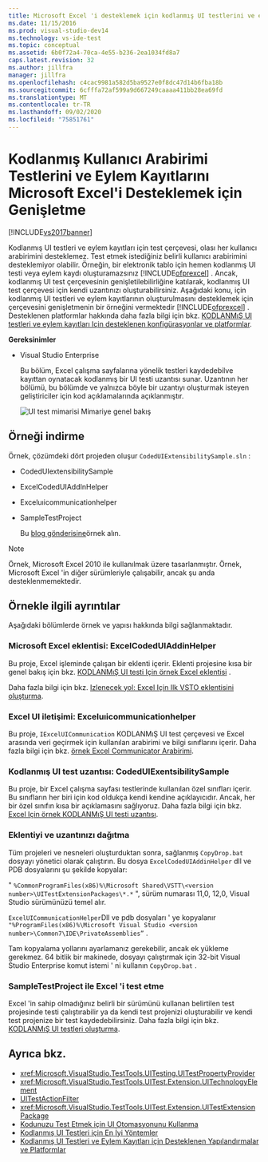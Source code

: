```yaml
---
title: Microsoft Excel 'i desteklemek için kodlanmış UI testlerini ve eylem kayıtlarını genişletme | Microsoft Docs
ms.date: 11/15/2016
ms.prod: visual-studio-dev14
ms.technology: vs-ide-test
ms.topic: conceptual
ms.assetid: 6b0f72a4-70ca-4e55-b236-2ea1034fd8a7
caps.latest.revision: 32
ms.author: jillfra
manager: jillfra
ms.openlocfilehash: c4cac9981a582d5ba9527e0f8dc47d14b6fba18b
ms.sourcegitcommit: 6cfffa72af599a9d667249caaaa411bb28ea69fd
ms.translationtype: MT
ms.contentlocale: tr-TR
ms.lasthandoff: 09/02/2020
ms.locfileid: "75851761"
---
```

# <a name="extending-coded-ui-tests-and-action-recordings-to-support-microsoft-excel"></a>Kodlanmış Kullanıcı Arabirimi Testlerini ve Eylem Kayıtlarını Microsoft Excel'i Desteklemek için Genişletme
[!INCLUDE[vs2017banner](../includes/vs2017banner.md)]

Kodlanmış UI testleri ve eylem kayıtları için test çerçevesi, olası her kullanıcı arabirimini desteklemez. Test etmek istediğiniz belirli kullanıcı arabirimini desteklemiyor olabilir. Örneğin, bir elektronik tablo için hemen kodlanmış UI testi veya eylem kaydı oluşturamazsınız [!INCLUDE[ofprexcel](../includes/ofprexcel-md.md)] . Ancak, kodlanmış UI test çerçevesinin genişletilebilirliğine katılarak, kodlanmış UI test çerçevesi için kendi uzantınızı oluşturabilirsiniz. Aşağıdaki konu, için kodlanmış UI testleri ve eylem kayıtlarının oluşturulmasını desteklemek için çerçevesini genişletmenin bir örneğini vermektedir [!INCLUDE[ofprexcel](../includes/ofprexcel-md.md)] . Desteklenen platformlar hakkında daha fazla bilgi için bkz. [KODLANMıŞ UI testleri ve eylem kayıtları Için desteklenen konfigürasyonlar ve platformlar](../test/supported-configurations-and-platforms-for-coded-ui-tests-and-action-recordings.md).

 **Gereksinimler**

- Visual Studio Enterprise

  Bu bölüm, Excel çalışma sayfalarına yönelik testleri kaydedebilve kayıttan oynatacak kodlanmış bir UI testi uzantısı sunar. Uzantının her bölümü, bu bölümde ve yalnızca böyle bir uzantıyı oluşturmak isteyen geliştiriciler için kod açıklamalarında açıklanmıştır.

  ![UI test mimarisi](../test/media/ui-testarch.png "UI_TestArch") Mimariye genel bakış

## <a name="download-the-sample"></a>Örneği indirme
 Örnek, çözümdeki dört projeden oluşur `CodedUIExtensibilitySample.sln` :

- CodedUIextensibilitySample

- ExcelCodedUIAddInHelper

- Exceluıicommunicationhelper

- SampleTestProject

  Bu [blog gönderisine](https://blogs.msdn.com/b/gautamg/archive/2010/01/05/3-introducing-sample-excel-extension.aspx)örnek alın.

> [!NOTE]
> Örnek, Microsoft Excel 2010 ile kullanılmak üzere tasarlanmıştır. Örnek, Microsoft Excel 'in diğer sürümleriyle çalışabilir, ancak şu anda desteklenmemektedir.

## <a name="details-about-the-sample"></a>Örnekle ilgili ayrıntılar
 Aşağıdaki bölümlerde örnek ve yapısı hakkında bilgi sağlanmaktadır.

### <a name="microsoft-excel-add-in-excelcodeduiaddinhelper"></a>Microsoft Excel eklentisi: ExcelCodedUIAddinHelper
 Bu proje, Excel işleminde çalışan bir eklenti içerir. Eklenti projesine kısa bir genel bakış için bkz. [KODLANMıŞ UI testi Için örnek Excel eklentisi](../test/sample-excel-add-in-for-coded-ui-testing.md) .

 Daha fazla bilgi için bkz. [Izlenecek yol: Excel Için Ilk VSTO eklentisini oluşturma](https://msdn.microsoft.com/library/a855e2be-3ecf-4112-a7f5-ec0f7fad3b5f).

### <a name="excel-ui-communication-exceluicommunicationhelper"></a>Excel UI iletişimi: Exceluıicommunicationhelper
 Bu proje, `IExcelUICommunication` KODLANMıŞ UI test çerçevesi ve Excel arasında veri geçirmek için kullanılan arabirimi ve bilgi sınıflarını içerir. Daha fazla bilgi için bkz. [örnek Excel Communicator Arabirimi](../test/sample-excel-communicator-interface.md).

### <a name="coded-ui-test-extension-codeduiexentsibilitysample"></a>Kodlanmış UI test uzantısı: CodedUIExentsibilitySample
 Bu proje, bir Excel çalışma sayfası testlerinde kullanılan özel sınıfları içerir. Bu sınıfların her biri için kod oldukça kendi kendine açıklayıcıdır. Ancak, her bir özel sınıfın kısa bir açıklamasını sağlıyoruz. Daha fazla bilgi için bkz. [Excel Için örnek KODLANMıŞ UI testi uzantısı](../test/sample-coded-ui-test-extension-for-excel.md).

### <a name="deploying-your-add-in-and-extension"></a>Eklentiyi ve uzantınızı dağıtma
 Tüm projeleri ve nesneleri oluşturduktan sonra, sağlanmış `CopyDrop.bat` dosyayı yönetici olarak çalıştırın. Bu dosya `ExcelCodedUIAddinHelper` dll ve PDB dosyalarını şu şekilde kopyalar:

 " `%CommonProgramFiles(x86)%\Microsoft Shared\VSTT\<version number>\UITestExtensionPackages\*.*` ", sürüm numarası 11,0, 12,0, Visual Studio sürümünüzü temel alır.

 `ExcelUICommunicationHelper`Dll ve pdb dosyaları ' ye kopyalanır `"%ProgramFiles(x86)%\Microsoft Visual Studio <version number>\Common7\IDE\PrivateAssemblies”` .

 Tam kopyalama yollarını ayarlamanız gerekebilir, ancak ek yükleme gerekmez. 64 bitlik bir makinede, dosyayı çalıştırmak için 32-bit Visual Studio Enterprise komut istemi ' ni kullanın `CopyDrop.bat` .

### <a name="testing-excel-with-the-sampletestproject"></a>SampleTestProject ile Excel 'i test etme
 Excel 'in sahip olmadığınız belirli bir sürümünü kullanan belirtilen test projesinde testi çalıştırabilir ya da kendi test projenizi oluşturabilir ve kendi test projenize bir test kaydedebilirsiniz. Daha fazla bilgi için bkz. [KODLANMıŞ UI testleri oluşturma](../test/use-ui-automation-to-test-your-code.md#VerifyingCodeUsingCUITCreate).

## <a name="see-also"></a>Ayrıca bkz.

- <xref:Microsoft.VisualStudio.TestTools.UITesting.UITestPropertyProvider>
- <xref:Microsoft.VisualStudio.TestTools.UITest.Extension.UITechnologyElement>
- [UITestActionFilter](/previous-versions/visualstudio/visual-studio-2012/dd985757(v=vs.110))
- <xref:Microsoft.VisualStudio.TestTools.UITest.Extension.UITestExtensionPackage>
- [Kodunuzu Test Etmek için UI Otomasyonunu Kullanma](../test/use-ui-automation-to-test-your-code.md)
- [Kodlanmış UI Testleri için En İyi Yöntemler](../test/best-practices-for-coded-ui-tests.md)
- [Kodlanmış UI Testleri ve Eylem Kayıtları için Desteklenen Yapılandırmalar ve Platformlar](../test/supported-configurations-and-platforms-for-coded-ui-tests-and-action-recordings.md)
